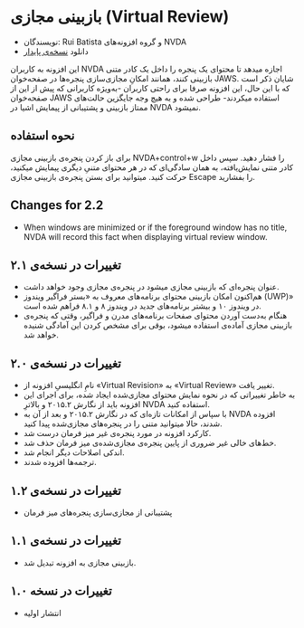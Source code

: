 # بازبینی مجازی (Virtual Review) #

* نویسندگان: Rui Batista و گروه افزونه‌های NVDA
* دانلود [نسخه‌ی پایدار][1]

این افزونه به کاربران NVDA اجازه میدهد تا محتوای یک پنجره را داخل یک کادر
متنی بازبینی کنند، همانند امکانِ مجازی‌سازی پنجره‌ها در صفحه‌خوان
JAWS. شایان ذکر است که با این حال، این افزونه صرفا برای راحتی کاربران
-به‌ویژه کاربرانی که پیش از این از صفحه‌خوان JAWS استفاده میکردند- طراحی شده
و به هیچ وجه جایگزین حالت‌های ممتاز بازبینی و پشتیبانی از پیمایش اشیا در
NVDA نمیشود.

## نحوه استفاده ##

برای باز کردن پنجره‌ی بازبینی مجازی NVDA+control+w را فشار دهید. سپس داخل
کادر متنی نمایش‌یافته، به همان سادگی‌ای که در هر محتوای متنیِ دیگری پیمایش
میکنید، حرکت کنید. میتوانید برای بستن پنجره‌ی بازبینی مجازی Escape را
بفشارید.

## Changes for 2.2

* When windows are minimized or if the foreground window has no title, NVDA
  will record this fact when displaying virtual review window.

## تغییرات در نسخه‌ی ۲.۱

* عنوان پنجره‌ای که بازبینی مجازی میشود در پنجره‌ی مجازی وجود خواهد داشت.
* هم‌اکنون امکان بازبینی محتوای برنامه‌های معروف به «بستر فراگیر ویندوز
  (UWP)» در ویندوز ۱۰ و بیشتر برنامه‌های جدید در ویندوز ۸ و ۸.۱ فراهم شده
  است.
* هنگام به‌دست آوردن محتوای صفحات برنامه‌های مدرن و فراگیر، وقتی که پنجره‌ی
  بازبینی مجازی آماده‌ی استفاده میشود، بوقی برای مشخص کردن این آمادگی شنیده
  خواهد شد.

## تغییرات در نسخه‌ی ۲.۰

* نامِ انگلیسیِ افزونه از «Virtual Revision» به «Virtual Review» تغییر یافت.
* به خاطر تغییراتی که در نحوه نمایش محتوای مجازی‌شده ایجاد شده، برای اجرای
  این افزونه باید از نگارش ۲۰۱۵.۲ و بالاترِ NVDA استفاده کنید.
* با سپاس از امکانات تازه‌ای که در نگارش ۲۰۱۵.۲ و بعد از آن به NVDA افزوده
  شدند، حالا میتوانید متنی را در پنجره‌های مجازی‌شده پیدا کنید.
* کارکرد افزونه در مورد پنجره‌ی غیر میز فرمان درست شد.
* خط‌های خالی غیر ضروری از پایین پنجره‌ی مجازی‌شده‌ی میز فرمان حذف شد.
* اندکی اصلاحات دیگر انجام شد.
* ترجمه‌ها افزوده شدند.

## تغییرات در نسخه‌ی ۱.۲

* پشتیبانی از مجازی‌سازی پنجره‌های میز فرمان

## تغییرات در نسخه‌ی ۱.۱

* بازبینی مجازی به افزونه تبدیل شد.

## تغییرات در نسخه ۱.۰

* انتشار اولیه

[1]: https://github.com/ruifontes/virtualReview/releases/download/2024.01.07/virtualRevision-2024.01.07.nvda-addon
